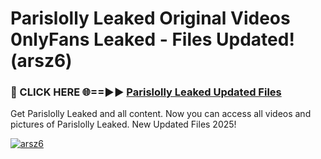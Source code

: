 # Parislolly Leaked Original Videos 0nlyFans Leaked - Files Updated! (arsz6)

<h3>🔴 CLICK HERE 🌐==►► <a href="https://tinyurl.com/2wckxsce" rel="nofollow">Parislolly Leaked Updated Files</a></h3>

Get Parislolly Leaked and all content. Now you can access all videos and pictures of Parislolly Leaked. New Updated Files 2025!

[![arsz6](https://i.imgur.com/AFduVYN.gif)](https://tinyurl.com/2wckxsce)
